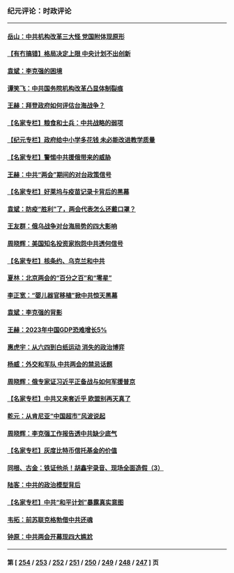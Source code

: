 ### 纪元评论：时政评论
---
#### [岳山：中共机构改革三大怪 党国附体现原形](../../pages/nsc1025/n13946235.md) 
#### [【有冇搞错】格局决定上限 中央计划不出创新](../../pages/nsc1025/n13946409.md) 
#### [袁斌：李克强的困境](../../pages/nsc1025/n13946369.md) 
#### [谭笑飞：中共国务院机构改革凸显体制裂痕](../../pages/nsc1025/n13946124.md) 
#### [王赫：拜登政府如何评估台海战争？](../../pages/nsc1025/n13946062.md) 
#### [【名家专栏】粮食和士兵：中共战略的弱项](../../pages/nsc1025/n13945755.md) 
#### [【纪元专栏】政府给中小学多花钱 未必能改进教学质量](../../pages/nsc1025/n13944561.md) 
#### [【名家专栏】警惕中共援俄带来的威胁](../../pages/nsc1025/n13945799.md) 
#### [王赫：中共“两会”期间的对台政策信号](../../pages/nsc1025/n13945661.md) 
#### [【名家专栏】好莱坞与疫苗记录卡背后的黑幕](../../pages/nsc1025/n13944933.md) 
#### [袁斌：防疫“胜利”了，两会代表怎么还戴口罩？](../../pages/nsc1025/n13945376.md) 
#### [王友群：俄乌战争对台海局势的四大影响](../../pages/nsc1025/n13944622.md) 
#### [周晓辉：美国知名投资家抱怨中共透何信号](../../pages/nsc1025/n13945099.md) 
#### [【名家专栏】核条约、乌克兰和中共](../../pages/nsc1025/n13944896.md) 
#### [夏林：北京两会的“百分之百”和“零星”](../../pages/nsc1025/n13945100.md) 
#### [李正宽：“婴儿器官移植”掀中共惊天黑幕](../../pages/nsc1025/n13944771.md) 
#### [袁斌：李克强的背影](../../pages/nsc1025/n13944745.md) 
#### [王赫：2023年中国GDP恐难增长5%](../../pages/nsc1025/n13944710.md) 
#### [惠虎宇：从六四到白纸运动 消失的政治博弈](../../pages/nsc1025/n13942752.md) 
#### [杨威：外交和军队 中共两会的禁忌话题](../../pages/nsc1025/n13944608.md) 
#### [周晓辉：俄专家证习近平正备战与如何军援普京](../../pages/nsc1025/n13944399.md) 
#### [【名家专栏】中共又来套近乎 欧盟别再天真了](../../pages/nsc1025/n13943057.md) 
#### [乾元：从肯尼亚“中国超市”风波说起](../../pages/nsc1025/n13944369.md) 
#### [周晓辉：李克强工作报告透中共缺少底气](../../pages/nsc1025/n13944120.md) 
#### [【名家专栏】灰度比特币信托基金的价值](../../pages/nsc1025/n13943652.md) 
#### [同根、古金：铁证他杀！胡鑫宇录音、现场全面造假（3）](../../pages/nsc1025/n13943790.md) 
#### [陆客：中共的政治模型背后](../../pages/nsc1025/n13943828.md) 
#### [【名家专栏】中共“和平计划”暴露真实意图](../../pages/nsc1025/n13943666.md) 
#### [韦拓：前苏联克格勃借中共还魂](../../pages/nsc1025/n13943737.md) 
#### [钟原：中共两会开幕现四大尴尬](../../pages/nsc1025/n13943175.md) 

---
#### 第 [ [254](./254.md) / [253](./253.md) / [252](./252.md) / [251](./251.md) / [250](./250.md) / [249](./249.md) / [248](./248.md) / [247](./247.md) ] 页
